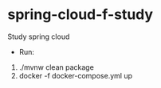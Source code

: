# spring-cloud-f-study
Study spring cloud


* Run:
1. ./mvnw clean package
2. docker -f docker-compose.yml up